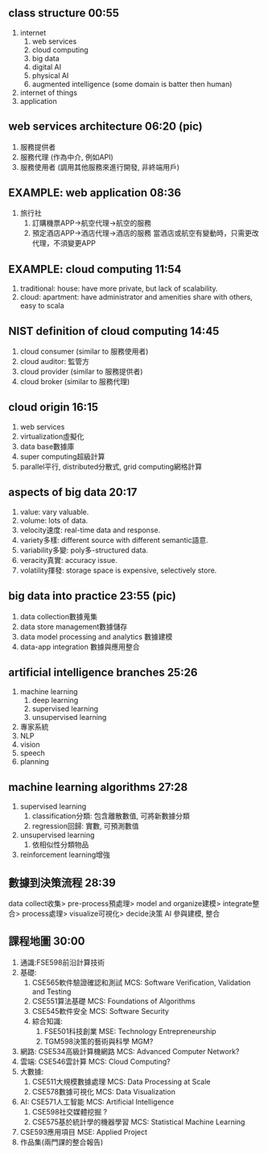 ## class structure 00:55
1. internet
    1. web services
    2. cloud computing
    3. big data
    4. digital AI
    5. physical AI
    6. augmented intelligence (some domain is batter then human)
2. internet of things
3. application

## web services architecture 06:20 (pic)
1. 服務提供者
2. 服務代理 (作為中介, 例如API)
3. 服務使用者 (調用其他服務來進行開發, 非終端用戶)

## EXAMPLE: web application 08:36
1. 旅行社
    1. 訂購機票APP->航空代理->航空的服務
    2. 預定酒店APP->酒店代理->酒店的服務
當酒店或航空有變動時，只需更改代理，不須變更APP

## EXAMPLE: cloud computing 11:54
1. traditional: house: have more private, but lack of scalability.
2. cloud: apartment: have administrator and amenities share with others, easy to scala

## NIST definition of cloud computing 14:45
1. cloud consumer (similar to 服務使用者)
2. cloud auditor: 監管方
3. cloud provider (similar to 服務提供者)
4. cloud broker (similar to 服務代理)

## cloud origin 16:15
1. web services
2. virtualization虛擬化
3. data base數據庫
4. super computing超級計算
5. parallel平行, distributed分散式, grid computing網格計算

## aspects of big data 20:17
1. value: vary valuable.
2. volume: lots of data.
3. velocity速度: real-time data and response.
4. variety多樣: different source with different semantic語意.
5. variability多變: poly多-structured data.
6. veracity真實: accuracy issue.
7. volatility揮發: storage space is expensive, selectively store.

## big data into practice 23:55 (pic)
1. data collection數據蒐集
2. data store management數據儲存
3. data model processing and analytics 數據建模
4. data-app integration 數據與應用整合

## artificial intelligence branches 25:26
1. machine learning
    1. deep learning
    2. supervised learning
    3. unsupervised learning
2. 專家系統
3. NLP
4. vision
5. speech
6. planning

## machine learning algorithms 27:28
1. supervised learning 
    1. classification分類: 包含離散數值, 可將新數據分類 
    2. regression回歸: 實數, 可預測數值
2. unsupervised learning
    1. 依相似性分類物品
3. reinforcement learning增強

## 數據到決策流程 28:39
data collect收集> pre-process預處理> model and organize建模> integrate整合>
process處理> visualize可視化> decide決策
AI 參與建模, 整合

## 課程地圖 30:00
1. 通識:FSE598前沿計算技術
2. 基礎:
    1. CSE565軟件驗證確認和測試  MCS: Software Verification, Validation and Testing
    2. CSE551算法基礎 MCS: Foundations of Algorithms
    3. CSE545軟件安全 MCS: Software Security
    4. 綜合知識: 
        1. FSE501科技創業 MSE: Technology Entrepreneurship
        2. TGM598決策的藝術與科學 MGM?
3. 網路: CSE534高級計算機網路 MCS: Advanced Computer Network?
4. 雲端: CSE546雲計算 MCS: Cloud Computing?
5. 大數據:
    1. CSE511大規模數據處理 MCS: Data Processing at Scale
    2. CSE578數據可視化 MCS: Data Visualization
6. AI: CSE571人工智能 MCS: Artificial Intelligence
    1. CSE598社交媒體挖掘 ?
    2. CSE575基於統計學的機器學習 MCS: Statistical Machine Learning
7. CSE593應用項目 MSE: Applied Project
8. 作品集(兩門課的整合報告)